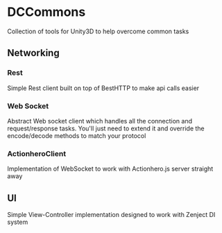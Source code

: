 # DCCommons

Collection of tools for Unity3D to help overcome common tasks

## Networking
  ### Rest
  Simple Rest client built on top of BestHTTP to make api calls easier
  ### Web Socket
  Abstract Web socket client which handles all the connection and request/response tasks.
  You'll just need to extend it and override the encode/decode methods to match your protocol
  ### ActionheroClient
  Implementation of WebSocket to work with Actionhero.js server straight away
## UI
  Simple View-Controller implementation designed to work with Zenject DI system
